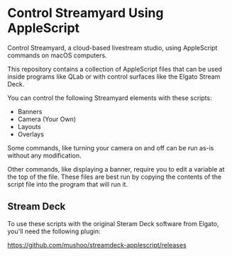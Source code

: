 # Control Streamyard Using AppleScript
Control Streamyard, a cloud-based livestream studio, using AppleScript commands on macOS computers.

This repository contains a collection of AppleScript files that can be used inside programs like QLab or with control surfaces like the Elgato Stream Deck.

You can control the following Streamyard elements with these scripts:

- Banners
- Camera (Your Own)
- Layouts
- Overlays

Some commands, like turning your camera on and off can be run as-is without any modification.

Other commands, like displaying a banner, require you to edit a variable at the top of the file. These files are best run by copying the contents of the script file into the program that will run it.


## Stream Deck
To use these scripts with the original Steram Deck software from Elgato, you'll need the following plugin:

https://github.com/mushoo/streamdeck-applescript/releases
